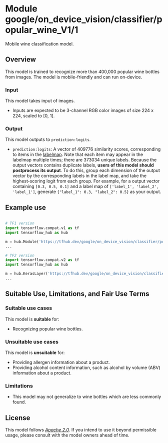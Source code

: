 # Module google/on_device_vision/classifier/popular_wine_V1/1

Mobile wine classification model.

<!-- asset-path: @visionkit/fermi/classifier/wine_classifier_V2/1 -->
<!-- module-type: image-classification -->
<!-- fine-tunable: false -->
<!-- format: hub -->
<!-- language: en -->
<!-- interactive-model-name: vision -->

## Overview

This model is trained to recognize more than 400,000 popular wine bottles from
images. The model is mobile-friendly and can run on-device.

### Input

This model takes input of images.

*   Inputs are expected to be 3-channel RGB color images of size 224 x 224,
    scaled to [0, 1].

### Output

This model outputs to `prediction:logits`.

*   `prediction:logits`: A vector of 409776 similarity scores, corresponding to
    items in the
    [labelmap](https://www.gstatic.com/aihub/tfhub/labelmaps/popular_wine_V1_labelmap.csv).
    Note that each item may appear in the labelmap multiple times; there are
    373034 unique labels. Because the output vectors contains duplicate labels,
    **users of this model should postprocess its output**. To do this, group
    each dimension of the output vector by the corresponding labels in the label
    map, and take the highest-scoring logit from each group. For example, for a
    output vector containing `[0.3, 0.5, 0.1]` and a label map of `['label_1',
    'label_2', 'label_1']`, generate `{"label_1": 0.3, "label_2": 0.5}` as your
    output.

## Example use

```python

# TF1 version
import tensorflow.compat.v1 as tf
import tensorflow_hub as hub

m = hub.Module('https://tfhub.dev/google/on_device_vision/classifier/popular_wine_V1/1')
...

# TF2 version
import tensorflow.compat.v2 as tf
import tensorflow_hub as hub

m = hub.KerasLayer('https://tfhub.dev/google/on_device_vision/classifier/popular_wine_V1/1')
...
```

## Suitable Use, Limitations, and Fair Use Terms

### Suitable use cases

This model is **suitable** for:

*   Recognizing popular wine bottles.

### Unsuitable use cases

This model is **unsuitable** for:

*   Providing allergen information about a product.
*   Providing alcohol content information, such as alcohol by volume (ABV)
    information about a product.

### Limitations

*   This model may not generalize to wine bottles which are less commonly found.

## License

This model follows [*Apache 2.0*](https://www.apache.org/licenses/LICENSE-2.0).
If you intend to use it beyond permissible usage, please consult with the model
owners ahead of time.
